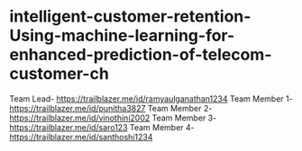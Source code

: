 # intelligent-customer-retention-Using-machine-learning-for-enhanced-prediction-of-telecom-customer-ch
Team Lead- https://trailblazer.me/id/ramyaulganathan1234
Team Member 1- https://trailblazer.me/id/punitha3827
Team Member 2- https://trailblazer.me/id/vinothini2002
Team Member 3- https://trailblazer.me/id/saro123
Team Member 4-https://trailblazer.me/id/santhoshi1234
